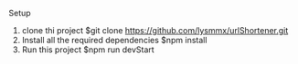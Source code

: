 Setup
1. clone thi project $git clone https://github.com/lysmmx/urlShortener.git
2. Install all the required dependencies $npm install
3. Run this project $npm run devStart
